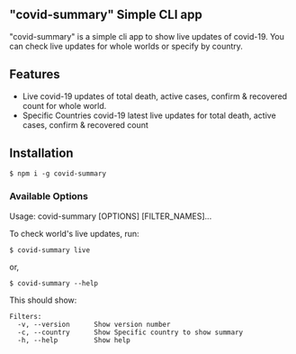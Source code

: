 
## "covid-summary" Simple CLI app
"covid-summary" is a simple cli app to show live updates of covid-19. You can check live updates for whole worlds or specify by country.

## Features
* Live covid-19 updates of total death, active cases, confirm & recovered count for whole world.
* Specific Countries covid-19 latest live updates for total death, active cases, confirm & recovered count


## Installation

```
$ npm i -g covid-summary
```

### Available Options
Usage: covid-summary [OPTIONS] [FILTER_NAMES]...

To check world's live updates, run:
```
$ covid-summary live
```
or,
```
$ covid-summary --help
```
This should show:

```
Filters:
  -v, --version      Show version number
  -c, --country      Show Specific country to show summary 
  -h, --help         Show help
```